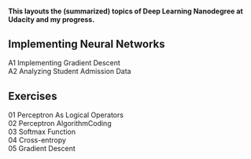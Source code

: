 #### This layouts the (summarized) topics of Deep Learning Nanodegree at Udacity and my progress.

## Implementing Neural Networks 
A1 Implementing Gradient Descent  
A2 Analyzing Student Admission Data  

## Exercises
01 Perceptron As Logical Operators  
02 Perceptron AlgorithmCoding  
03 Softmax Function  
04 Cross-entropy  
05 Gradient Descent  


